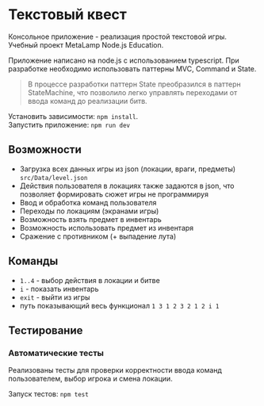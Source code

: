 # Текстовый квест

Консольное приложение - реализация простой текстовой игры. Учебный проект MetaLamp Node.js Education.

Приложение написано на node.js с использованием typescript. При разработке необходимо использовать паттерны MVC, Command и State. 

>В процессе разработки паттерн State преобразился в паттерн StateMachine, что позволило легко управлять переходами от ввода команд до реализации битв. 

Установить зависимости: `npm install`.<br>
Запустить приложение: `npm run dev`

## Возможности ##
* Загрузка всех данных игры из json (локации, враги, предметы) `src/Data/level.json`
* Действия пользователя в локациях также задаются в json, что позволяет формировать сюжет игры не программируя
* Ввод и обработка команд пользователя
* Переходы по локациям (экранами игры)
* Возможность взять предмет в инвентарь
* Возможность использовать предмет из инвентаря
* Сражение с противником (+ выпадение лута)

## Команды ##
* `1..4` - выбор действия в локации и битве
* `i` - показать инвентарь
* `exit` - выйти из игры
* путь показывающий весь функционал `1 3 1 2 3 2 1 2 i 1`

## Тестирование ##

### Автоматические тесты ###
Реализованы тесты для проверки корректности ввода команд пользователем, выбор игрока и смена локации.

Запуск тестов: `npm test`
